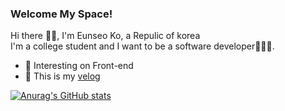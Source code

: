 ### Welcome My Space!

Hi there 🙌🏻, I'm Eunseo Ko, a Repulic of korea   
I'm a college student and I want to be a software developer👩🏻‍💻.

- 🌱 Interesting on Front-end 
- 🤙 This is my [velog](https://velog.io/@rhdmstj17)


[![Anurag's GitHub stats](https://github-readme-stats.vercel.app/api?username=Koeunseooooo)](https://github.com/anuraghazra/github-readme-stats)
